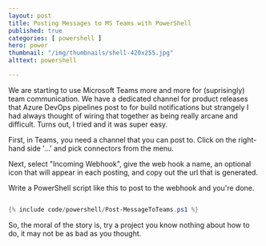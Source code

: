 ```yaml
---
layout: post
title: Posting Messages to MS Teams with PowerShell
published: true 
categories: [ powershell ]
hero: power
thumbnail: "/img/thumbnails/shell-420x255.jpg"
alttext: powershell

---
```


We are starting to use Microsoft Teams more and more for (suprisingly) team communication. We have a dedicated channel for product 
releases that Azure DevOps pipelines post to for build notifications but strangely I had always thought of wiring that together as 
being really arcane and difficult. Turns out, I tried and it was super easy.

First, in Teams, you need a channel that you can post to. Click on the right-hand side '...' and pick connectors from the menu.

Next, select "Incoming Webhook", give the web hook a name, an optional icon that will appear in each posting, and copy out the 
url that is generated. 

Write a PowerShell script like this to post to the webhook and you're done.


```powershell

{% include code/powershell/Post-MessageToTeams.ps1 %}

```

So, the moral of the story is, try a project you know nothing about how to do, it may not be as bad as you thought. 
